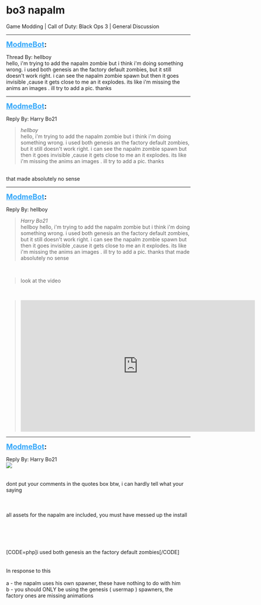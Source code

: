 # bo3 napalm
Game Modding | Call of Duty: Black Ops 3 | General Discussion

---
<strong style="font-size: 1.4em;"><span style="text-decoration: underline;text-decoration-color: #34a7f9;"><span style="color:#34a7f9;">ModmeBot</span></span>:</strong>

<p>Thread By: hellboy<br />hello, i&#39;m trying to add the napalm zombie but i think i&#39;m doing something wrong. i used both genesis an the factory default zombies, but it still doesn&#39;t work right. i can see the napalm zombie spawn but then it goes invisible ,cause it gets close to me an it explodes. its like i&#39;m missing the anims an images . ill try to add a pic. thanks</p>

---
<strong style="font-size: 1.4em;"><span style="text-decoration: underline;text-decoration-color: #34a7f9;"><span style="color:#34a7f9;">ModmeBot</span></span>:</strong>

<p>Reply By: Harry Bo21<br /><blockquote><em>hellboy</em><br />hello, i&#39;m trying to add the napalm zombie but i think i&#39;m doing something wrong. i used both genesis an the factory default zombies, but it still doesn&#39;t work right. i can see the napalm zombie spawn but then it goes invisible ,cause it gets close to me an it explodes. its like i&#39;m missing the anims an images . ill try to add a pic. thanks</blockquote><br /> that made absolutely no sense</p>

---
<strong style="font-size: 1.4em;"><span style="text-decoration: underline;text-decoration-color: #34a7f9;"><span style="color:#34a7f9;">ModmeBot</span></span>:</strong>

<p>Reply By: hellboy<br /><blockquote><em>Harry Bo21</em><br />hellboy hello, i&#39;m trying to add the napalm zombie but i think i&#39;m doing something wrong. i used both genesis an the factory default zombies, but it still doesn&#39;t work right. i can see the napalm zombie spawn but then it goes invisible ,cause it gets close to me an it explodes. its like i&#39;m missing the anims an images . ill try to add a pic. thanks  that made absolutely no sense</blockquote><br /><blockquote>look at the video</blockquote><br /><blockquote><iframe type="text/html" width="640" height="360" src="https://www.youtube.com/embed/fVVxnBlniPI" frameborder="0"></iframe></blockquote></p>

---
<strong style="font-size: 1.4em;"><span style="text-decoration: underline;text-decoration-color: #34a7f9;"><span style="color:#34a7f9;">ModmeBot</span></span>:</strong>

<p>Reply By: Harry Bo21<br /><img style="max-width: 500px;" src="https://i.gyazo.com/6ff19f0298d70ba810ea003f04bc1a71.png"><br /> <br /> <br />dont put your comments in the quotes box btw, i can hardly tell what your saying<br /> <br /> <br /> <br />all assets for the napalm are included, you must have messed up the install<br /> <br /> <br /> <br /> <br /> <br />[CODE=php]i used both genesis an the factory default zombies[/CODE]<br /> <br /> <br />In response to this<br /> <br />a - the napalm uses his own spawner, these have nothing to do with him<br />b - you should ONLY be using the genesis ( usermap ) spawners, the factory ones are missing animations</p>
